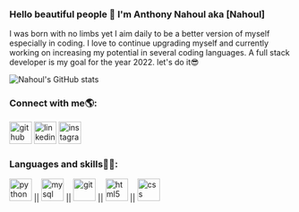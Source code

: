 ### Hello beautiful people 👋 I'm Anthony Nahoul aka [Nahoul]

I was born with no limbs yet I aim daily to be a better version of myself especially in coding. I love to continue upgrading myself and currently working on increasing my potential in several coding languages. A full stack developer is my goal for the year 2022. let's do it😎

![Nahoul's GitHub stats](https://github-readme-stats.vercel.app/api?username=Anthony-Nahoul&hide=contribs,issues&show_icons=true&theme=merko)

### Connect with me🌎: 
[<img src='https://www.flaticon.com/free-icon/github_270798?related_id=270798' alt='github' height='40'>](https://github.com/Anthony-Nahoul)  [<img src='https://cdn.jsdelivr.net/npm/simple-icons@3.0.1/icons/linkedin.svg' alt='linkedin' height='40'>](https://www.linkedin.com/in/anthonynahoul/)  [<img src='https://cdn.jsdelivr.net/npm/simple-icons@3.0.1/icons/instagram.svg' alt='instagram' height='40'>](https://www.instagram.com/nahoul/)
### Languages and skills👨‍💻:
<img src='https://cdn.jsdelivr.net/npm/simple-icons@3.0.1/icons/python.svg' alt='python' height='40'> || <img src='https://cdn.jsdelivr.net/npm/simple-icons@3.0.1/icons/mysql.svg' alt='mysql' height='40'> || <img src='https://cdn.jsdelivr.net/npm/simple-icons@3.0.1/icons/git.svg' alt='git' height='40'> || <img src='https://cdn.jsdelivr.net/npm/simple-icons@3.0.1/icons/html5.svg' alt='html5' height='40'> || <img src='https://cdn.jsdelivr.net/npm/simple-icons@3.0.1/icons/css3.svg' alt='css' height='40'>



